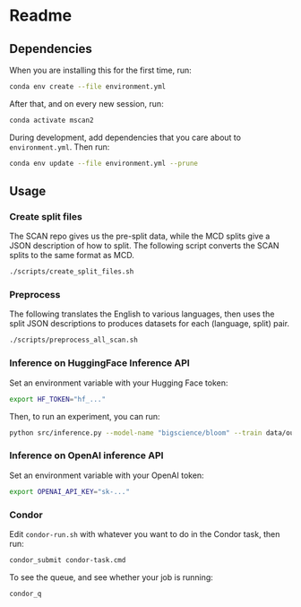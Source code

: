 # Readme

## Dependencies

When you are installing this for the first time, run:

```bash
conda env create --file environment.yml
```

After that, and on every new session, run:

```bash
conda activate mscan2
```

During development, add dependencies that you care about to `environment.yml`. Then run:

```bash
conda env update --file environment.yml --prune
```

## Usage

### Create split files

The SCAN repo gives us the pre-split data, while the MCD splits give a JSON description of how to split. The following script converts the SCAN splits to the same format as MCD.

```bash
./scripts/create_split_files.sh
```

### Preprocess

The following translates the English to various languages, then uses the split JSON descriptions to produces datasets for each (language, split) pair.

```bash
./scripts/preprocess_all_scan.sh
```

### Inference on HuggingFace Inference API

Set an environment variable with your Hugging Face token:

```bash
export HF_TOKEN="hf_..."
```

Then, to run an experiment, you can run:

```bash
python src/inference.py --model-name "bigscience/bloom" --train data/output/en/simple/train.txt --test data/output/en/simple/test.txt --output data/output/results/playground/results.json --context-size 2 --num-queries 1
```

### Inference on OpenAI inference API

Set an environment variable with your OpenAI token:

```bash
export OPENAI_API_KEY="sk-..."
```

### Condor

Edit `condor-run.sh` with whatever you want to do in the Condor task, then run:

```bash
condor_submit condor-task.cmd
```

To see the queue, and see whether your job is running:

```bash
condor_q 
```
